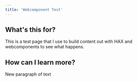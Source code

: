 ```yaml
---
title: 'Webcomponent Test'
---
```


<h2>What's this for?</h2>
<p>This is a test page that I use to build content out with HAX and webcomponents to see what happens.</p>
<h2>How can I learn more?</h2>
<paper-audio-player tabindex="0" role="application" aria-label="Audio Player" aria-describedby="title" resource="#0ff40d10-d4ff-7657-4ae7" prefix="oer:http://oerschema.org/ schema:http://schema.org/ dc:http://purl.org/dc/terms/ foaf:http://xmlns.com/foaf/0.1/ cc:http://creativecommons.org/ns# bib:http://bib.schema.org " src="http://nadikun.com/audio/pink-shades-o-pnr.mp3" title="Example paper-audio-player" color="#880e4f" preload="auto" time-left="18.364075" small-skip="15" large-skip="60" error="true" class="x-scope paper-audio-player-0  paper-audio-player-0">
</paper-audio-player>
<p>New paragraph of text</p>
